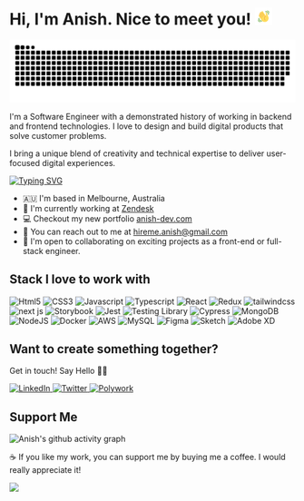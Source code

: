 # Hi, I'm Anish. Nice to meet you! <img src="https://raw.githubusercontent.com/ooanishoo/ooanishoo/main/public/wave.gif" width="30px">

<img  src="./public/contributions.svg" alt="contributions" /></a>

I'm a Software Engineer with a demonstrated history of working in backend and frontend technologies. I love to design and build digital products that solve customer problems.

I bring a unique blend of creativity and technical expertise to deliver user-focused digital experiences.

[![Typing SVG](https://readme-typing-svg.demolab.com?font=Poppins&duration=3000&pause=200&color=FAFF70&width=435&lines=Senior+Software+Engineer;Mentor)](https://git.io/typing-svg)

- 🇦🇺 I'm based in Melbourne, Australia
- 🚀 I'm currently working at [Zendesk](https://www.zendesk.com/au/)
- 💻 Checkout my new portfolio [anish-dev.com](http://anish-dev.com)
- 📧 You can reach out to me at [hireme.anish@gmail.com](mailto:hireme.anish@gmail.com)
- 🤝 I'm open to collaborating on exciting projects as a front-end or full-stack engineer.

## Stack I love to work with

<p align="left">
  <img height="30" src="https://cdn.worldvectorlogo.com/logos/html-1.svg" title="Html5">
  <img height="30" src="https://cdn.worldvectorlogo.com/logos/css-3.svg" title="CSS3">
  <img height="30" src="https://cdn.worldvectorlogo.com/logos/logo-javascript.svg" title="Javascript">
  <img height="30" src="https://cdn.worldvectorlogo.com/logos/typescript.svg" title="Typescript">
  <img height="30" src="https://cdn.worldvectorlogo.com/logos/react-2.svg" title="React">
  <img height="30" src="https://cdn.worldvectorlogo.com/logos/redux.svg" title="Redux">
  <img height="30" src="https://cdn.worldvectorlogo.com/logos/tailwindcss.svg" title="tailwindcss">
  <img height="30" src="https://cdn.worldvectorlogo.com/logos/next-js.svg" title="next js">
  <img height="30" src="https://cdn.worldvectorlogo.com/logos/storybook-1.svg" title="Storybook">
  <img height="30" src="https://seeklogo.com/images/J/jest-logo-F9901EBBF7-seeklogo.com.png" title="Jest">
  <img height="30" src="https://github.com/ooanishoo/ooanishoo/assets/9260574/5af58c38-ce77-4eac-acfe-2aa290dab56d" title="Testing Library">
  <img height="30" src="https://github.com/ooanishoo/ooanishoo/assets/9260574/74368b58-80ce-49fd-8a42-e89600048507" title="Cypress">
  <img height="30" src="https://cdn.worldvectorlogo.com/logos/mongodb-icon-1.svg" title="MongoDB">
  <img height="30" src="https://cdn.worldvectorlogo.com/logos/nodejs.svg" title="NodeJS">
  <img height="30" src="https://cdn.worldvectorlogo.com/logos/docker.svg" title="Docker">
  <img height="30" src="https://cdn.worldvectorlogo.com/logos/aws-2.svg" title="AWS">
  <img height="30" src="https://cdn.worldvectorlogo.com/logos/mysql-6.svg" title="MySQL">
  <img height="30" src="https://seeklogo.com/images/F/figma-logo-E4E21D3AEA-seeklogo.com.png" title="Figma">
  <img height="30" src="https://cdn.worldvectorlogo.com/logos/sketch-2.svg" title="Sketch">
  <img height="30" src="https://cdn.worldvectorlogo.com/logos/adobe-xd-1.svg" title="Adobe XD">
</p>

## Want to create something together?

Get in touch! Say Hello 👋🏻

<p align="left">
  <a href="https://www.linkedin.com/in/ooanishoo" target="_blank">
    <img height="30" src="https://cdn.worldvectorlogo.com/logos/linkedin-icon-2.svg" alt="LinkedIn">
  </a>
  <a href="https://twitter.com/ooanishoo/" target="_blank">
    <img height="30" src="https://cdn.worldvectorlogo.com/logos/twitter-6.svg" alt="Twitter">
  </a>
  <a href="https://www.polywork.com/ooanishoo" target="_blank">
    <img height="30" src="https://user-images.githubusercontent.com/9260574/248451446-a80c561d-2745-4a6e-be79-bf8931e1ef7a.svg" alt="Polywork"></a>
</p>

## Support Me

![Anish's github activity graph](https://github-readme-activity-graph.vercel.app/graph?username=ooanishoo&theme=github-compact)

☕️ If you like my work, you can support me by buying me a coffee. I would really appreciate it!

<a href="https://www.buymeacoffee.com/ooanishoo"><img src="https://cdn.buymeacoffee.com/buttons/v2/default-yellow.png" width="200" /></a>
